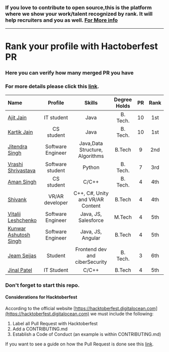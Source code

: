   
  ### If you love to contribute to open source,this is the platform where we show your work/talent recognized by rank. It will help recruiters and you as well. [For More info](https://github.com/jsroyal/JobProfile/blob/master/RuleForRank.md)
-------------------------------------------------------------------------------------------------------------------------------
 
 
  
  
  #                            Rank your profile  with Hactoberfest PR 
  
  
  ###                        Here you can verify how many merged PR you have <br> 
  ###                          For more details please click this [link](https://hacktoberfestchecker.herokuapp.com/).


 | Name | Profile | Skills | Degree Holds | PR | Rank|
 |:--------|:--------:|:------------:|:------------:|:------------:|:------------:|
 | [Ajit Jain](https://github.com/ajit-999) | IT student | Java | B. Tech. | 10 | 1st |
 | [Kartik Jain](https://github.com/kartik-jain) | CS student | Java | B. Tech. | 10 | 1st |
 | [Jitendra Singh](https://github.com/jsroyal) | Software Engineer | Java,Data Structure, Algorithms | B.Tech | 9 | 2nd |
 | [Vrashi Shrivastava](https://github.com/vrashi) | Software student | Python | B. Tech. | 7 | 3rd |
 | [Aman Singh](https://github.com/aman935) | CS student | C/C++ | B. Tech. | 4 | 4th |
 | [Shivank](https://github.com/GeekyShiva) | VR/AR developer | C++, C#, Unity and VR/AR Content | B.Tech | 4 | 4th | 
 | [Vitalii Leshchenko]( https://github.com/vitaliaventel) | Software Engineer | Java, JS, Salesforce | M.Tech | 4 | 5th |
 | [Kunwar Ashutosh Singh]( https://github.com/kunwar1513115) | Software Engineer | Java, JS, Angular | B.Tech | 4 | 5th |
 | [Jeam Seijas](https://github.com/yotogami300) | Student | Frontend dev and ciberSecurity | B. Tech. | 3 | 6th |
 | [Jinal Patel](https://github.com/Jinal5) | IT Student | C/C++ | B.Tech | 4 | 5th |
 
 
### Don't forget to start this repo.


 

#### Considerations for Hacktoberfest

According to the official website [https://hacktoberfest.digitalocean.com](https://hacktoberfest.digitalocean.com) we must include the following:

1. Label all Pull Request with Hacktoberfest
2. Add a CONTRIBUTING.md
3. Establish a Code of Conduct (an example is within CONTRIBUTING.md)

If you want to see a guide on how the Pull Request is done see this [link](https://www.digitalocean.com/community/tutorials/how-to-create-a-pull-request-on-github).

 
 

